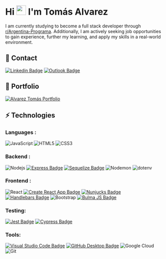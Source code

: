 # Hi <img src="https://raw.githubusercontent.com/aemmadi/aemmadi/master/wave.gif" width="30px"> I'm Tomás Alvarez 

I am currently studying to become a full stack developer through [r/Argentina-Programa](https://argentinaprograma.com/). Additionally, I am actively seeking job opportunities to gain experience, further my learning, and apply my skills in a real-world environment.

## :email: Contact

[![Linkedin Badge](https://img.shields.io/badge/-Tom%C3%A1s%20Alvarez-blue?style=flat-square&logo=Linkedin&logoColor=white&link=https://www.linkedin.com/in/tom%C3%A1salvarez/)](https://www.linkedin.com/in/tom%C3%A1salvarez/)
[![Outlook Badge](https://img.shields.io/badge/-alvareztomas1%40outlook.es-0072C6?style=flat-square&logo=Microsoft-Outlook&logoColor=white&link=mailto:alvareztomas1@outlook.es)](mailto:alvareztomas1@outlook.es)

## :briefcase: Portfolio

[![Alvarez Tomás Portfolio](https://img.shields.io/badge/-Alvarez%20Tomás%20Portfolio-black?style=flat-square&logo=Wordpress&logoColor=white&link=https://khushi0321.github.io/portfolio/#/)](https://alvareztomas.vercel.app/)


## ⚡ Technologies

### Languages :

![JavaScript](https://img.shields.io/badge/-JavaScript-black?style=flat-square&logo=javascript)
![HTML5](https://img.shields.io/badge/-HTML5-E34F26?style=flat-square&logo=html5&logoColor=white)
![CSS3](https://img.shields.io/badge/-CSS3-1572B6?style=flat-square&logo=css3)


### Backend :

![Nodejs](https://img.shields.io/badge/-Nodejs-black?style=flat-square&logo=Node.js)
[![Express Badge](https://img.shields.io/badge/-Express-000000?style=flat-square&logo=express&logoColor=white)](https://expressjs.com)
[![Sequelize Badge](https://img.shields.io/badge/-Sequelize-0086B3?style=flat-square&logo=sequelize&logoColor=white)](https://sequelize.org)
![Nodemon](https://img.shields.io/badge/-Nodemon-black?style=flat-square&logo=nodemon)
![dotenv](https://img.shields.io/badge/-dotenv-black?style=flat-square&logo=Dotenv)

### Frontend :

![React](https://img.shields.io/badge/-React-black?style=flat-square&logo=react)
[![Create React App Badge](https://img.shields.io/badge/-Create%20React%20App-61DAFB?style=flat-square&logo=react&logoColor=white)](https://create-react-app.dev)
[![Nunjucks Badge](https://img.shields.io/badge/-Nunjucks-3E863D?style=flat-square&logo=Nunjucks&logoColor=white)](https://mozilla.github.io/nunjucks/)
[![Handlebars Badge](https://img.shields.io/badge/-Handlebars-FF7E00?style=flat-square&logo=handlebars&logoColor=white)](https://handlebarsjs.com)
![Bootstrap](https://img.shields.io/badge/-Bootstrap-563D7C?style=flat-square&logo=bootstrap)
[![Bulma JS Badge](https://img.shields.io/badge/-Bulma_JS-00D1B2?style=flat-square&logo=bulma&logoColor=white)](https://bulma.io)

### Testing:
[![Jest Badge](https://img.shields.io/badge/-Jest-C21325?style=flat-square&logo=jest&logoColor=white)](https://jestjs.io)
[![Cypress Badge](https://img.shields.io/badge/-Cypress-17202C?style=flat-square&logo=cypress&logoColor=white)](https://www.cypress.io)

### Tools:

[![Visual Studio Code Badge](https://img.shields.io/badge/-Visual_Studio_Code-007ACC?style=flat-square&logo=visual-studio-code&logoColor=white)](https://code.visualstudio.com)
[![GitHub Desktop Badge](https://img.shields.io/badge/-GitHub_Desktop-333333?style=flat-square&logo=github&logoColor=white)](https://desktop.github.com)
![Google Cloud](https://img.shields.io/badge/Google%20Cloud-black?style=flat-square&logo=google-cloud)
![Git](https://img.shields.io/badge/-Git-black?style=flat-square&logo=git)
